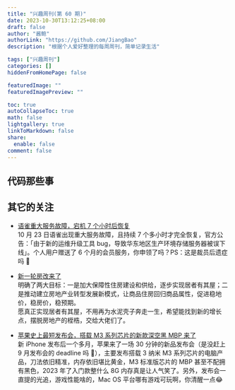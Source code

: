 ```yaml
---
title: "兴趣周刊(第 60 期)"
date: 2023-10-30T13:12:25+08:00
draft: false
author: "酱鲍"
authorLink: "https://github.com/JiangBao"
description: "根据个人爱好整理的每周周刊，简单记录生活"

tags: ["兴趣周刊"]
categories: []
hiddenFromHomePage: false

featuredImage: ""
featuredImagePreview: ""

toc: true
autoCollapseToc: true
math: false
lightgallery: true
linkToMarkdown: false
share:
  enable: false
comment: false
---
```


<!--more-->

## 代码那些事

## 其它的关注
* [语雀重大服务故障，宕机 7 个小时后恢复](https://mp.weixin.qq.com/s/WFLLU8R4bmiqv6OGa-QMcw)  
10 月 23 日语雀出现重大服务故障，且持续 7 个多小时才完全恢复，官方公告：「由于新的运维升级工具 bug，导致华东地区生产环境存储服务器被误下线」。个人用户赠送了 6 个月的会员服务，你申领了吗？PS：这是裁员后遗症吗 🤔

* [新一轮房改来了](https://www.eeo.com.cn/2023/1026/610867.shtml)  
明确了两大目标：一是加大保障性住房建设和供给，逐步实现居者有其屋；二是推动建立房地产业转型发展新模式，让商品住房回归商品属性，促进稳地价，稳房价，稳预期。  
愿真正实现居者有其屋，不用再为水泥壳子奔走一生，希望能找到新的增长点，摆脱房地产的桎梏，交给大佬们了。

* [苹果史上最短发布会，搭载 M3 系列芯片的新款深空黑 MBP 来了](https://www.36kr.com/p/2497711633225857)  
新 iPhone 发布后一个多月，苹果来了一场 30 分钟的新品发布会（是没赶上 9 月发布会的 deadline 吗 🐶），主要发布搭载 3 纳米 M3 系列芯片的电脑产品，刀法依旧精准，内存依旧堪比黄金，M3 标准版芯片的 MBP 甚至不配拥有黑色，2023 年了入门款整什么 8G 内存真是让人气笑了。另外，发布会一直提的光追，游戏性能啥的，Mac OS 平台哪有游戏可玩啊，你清醒一点😂
